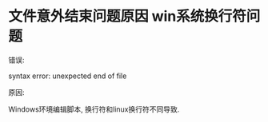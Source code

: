 # 文件意外结束问题原因 win系统换行符问题

错误:

syntax error: unexpected end of file

原因:

Windows环境编辑脚本, 换行符和linux换行符不同导致.